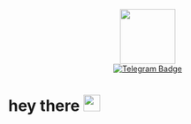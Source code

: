 <div id="header" align="center">
  <img src="https://media.giphy.com/media/AfpXE9om1TtkcjpKhI/giphy.gif" width="100"/>
</div>

<div id="badges" align="center">
  <a href="https://t.me/Dobriyman">
    <img src="https://img.shields.io/badge/-Telegram-blue" alt="Telegram Badge"/>
  </a>
</div>

<h1>
  hey there
  <img src="https://media.giphy.com/media/hvRJCLFzcasrR4ia7z/giphy.gif" width="30px"/>
</h1>

